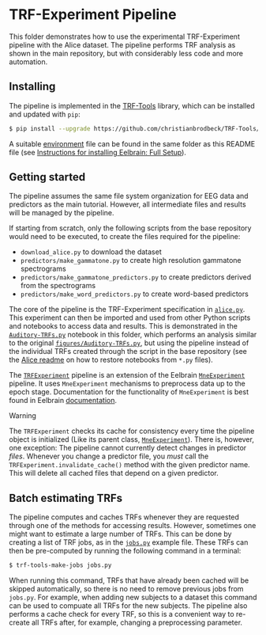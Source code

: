 # TRF-Experiment Pipeline

This folder demonstrates how to use the experimental TRF-Experiment pipeline with the Alice dataset. The pipeline performs TRF analysis as shown in the main repository, but with considerably less code and more automation.


## Installing

The pipeline is implemented in the [TRF-Tools](https://trf-tools.readthedocs.io/) library, which can be installed and updated with `pip`:

```bash
$ pip install --upgrade https://github.com/christianbrodbeck/TRF-Tools/archive/refs/heads/main.zip
```

A suitable [environment](environment.yml) file can be found in the same folder as this README file (see [Instructions for installing Eelbrain: Full Setup](https://eelbrain.readthedocs.io/en/latest/installing.html#full-setup)).


## Getting started

The pipeline assumes the same file system organization for EEG data and predictors as the main tutorial. However, all intermediate files and results will be managed by the pipeline.

If starting from scratch, only the following scripts from the base repository would need to be executed, 
to create the files required for the pipeline:

 - `download_alice.py` to download the dataset
 - `predictors/make_gammatone.py` to create high resolution gammatone spectrograms
 - `predictors/make_gammatone_predictors.py` to create predictors derived from the spectrograms
 - `predictors/make_word_predictors.py` to create word-based predictors


The core of the pipeline is the TRF-Experiment specification in [`alice.py`](alice.py). 
This experiment can then be imported and used from other Python scripts and notebooks to access data and results.
This is demonstrated in the [`Auditory-TRFs.py`](Auditory-TRFs.py) notebook in this folder, which performs an analysis similar to the original [`figures/Auditory-TRFs.py`](https://github.com/Eelbrain/Alice/blob/main/figures/Auditory-TRFs.py), but using the pipeline instead of the individual TRFs created through the script in the base repository (see the [Alice readme](../#notebooks) on how to restore notebooks from `*.py` files).

The [`TRFExperiment`](https://trf-tools.readthedocs.io/latest/pipeline.html) pipeline is an extension of the Eelbrain [`MneExperiment`](https://eelbrain.readthedocs.io/en/stable/experiment.html) pipeline. It uses `MneExperiment` mechanisms to preprocess data up to the epoch stage. Documentation for the functionality of `MneExperiment` is best found in Eelbrain [documentation](http://eelbrain.readthedocs.io/en/stable/).


> [!WARNING]  
> The `TRFExperiment` checks its cache for consistency every time the pipeline object is initialized (Like its parent class, [`MneExperiment`](https://eelbrain.readthedocs.io/en/stable/experiment.html)). There is, however, one exception: The pipeline cannot currently detect changes in predictor *files*. Whenever you change a predictor file, you *must* call the `TRFExperiment.invalidate_cache()` method with the given predictor name. This will delete all cached files that depend on a given predictor.


## Batch estimating TRFs

The pipeline computes and caches TRFs whenever they are requested through one of the methods for accessing results. However, sometimes one might want to estimate a large number of TRFs. This can be done by creating a list of TRF jobs, as in the [`jobs.py`](jobs.py) example file. These TRFs can then be pre-computed by running the following command in a terminal:

```bash
$ trf-tools-make-jobs jobs.py
```

When running this command, TRFs that have already been cached will be skipped automatically, so there is no need to remove previous jobs from `jobs.py`. For example, when adding new subjects to a dataset this command can be used to compuate all TRFs for the new subjects. The pipeline also performs a cache check for every TRF, so this is a convenient way to re-create all TRFs after, for example, changing a preprocessing parameter.
